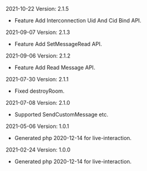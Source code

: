 2021-10-22 Version: 2.1.5
- Feature Add Interconnection Uid And Cid Bind API.

2021-09-07 Version: 2.1.3
- Feature Add SetMessageRead API.

2021-09-06 Version: 2.1.2
- Feature Add Read Message API.

2021-07-30 Version: 2.1.1
- Fixed destroyRoom.

2021-07-08 Version: 2.1.0
- Supported SendCustomMessage etc.

2021-05-06 Version: 1.0.1
- Generated php 2020-12-14 for live-interaction.

2021-02-24 Version: 1.0.0
- Generated php 2020-12-14 for live-interaction.

